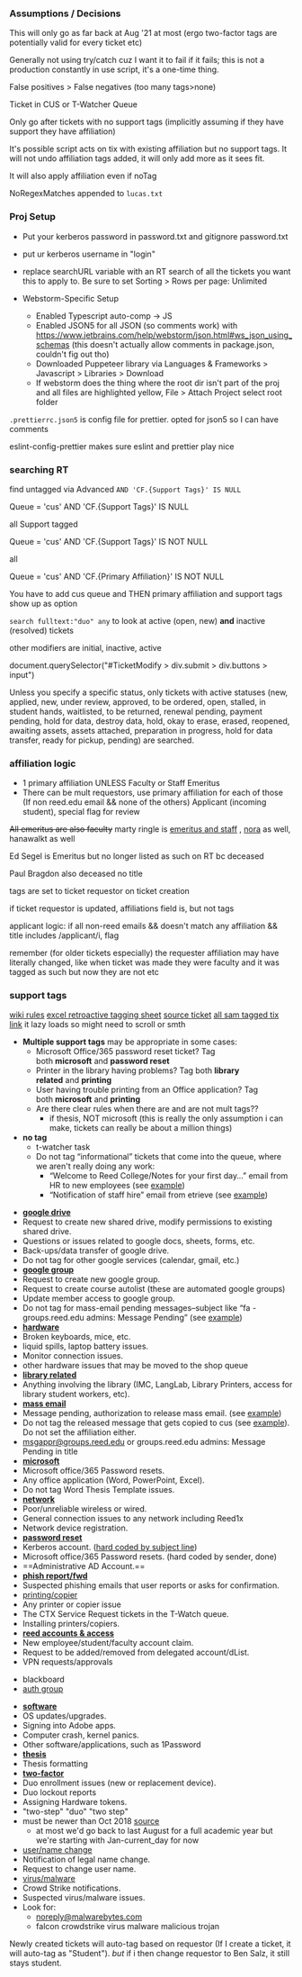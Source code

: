 ### Assumptions / Decisions
This will only go as far back at Aug '21 at most (ergo two-factor tags are potentially valid for every ticket etc)

Generally not using try/catch cuz I want it to fail if it fails; this is not a production constantly in use script, it's a one-time thing.

False positives > False negatives (too many tags>none)

Ticket in CUS or T-Watcher Queue

Only go after tickets with no support tags (implicitly assuming if they have support they have affiliation)

It's possible script acts on tix with existing affiliation but no support tags. It will not undo affiliation tags added, it will only add more as it sees fit.

It will also apply affiliation even if noTag

NoRegexMatches appended to `lucas.txt`

### Proj Setup
* Put your kerberos password in password.txt and gitignore password.txt
* put ur kerberos username in "login"
* replace searchURL variable with an RT search of all the tickets you want this to apply to. Be sure to set Sorting > Rows per page: Unlimited



* Webstorm-Specific Setup
  * Enabled Typescript auto-comp -> JS
  * Enabled JSON5 for all JSON (so comments work) with https://www.jetbrains.com/help/webstorm/json.html#ws_json_using_schemas (this doesn't actually allow comments in package.json, couldn't fig out tho)
  * Downloaded Puppeteer library via Languages & Frameworks > Javascript > Libraries > Download
  * If webstorm does the thing where the root dir isn't part of the proj and all files are highlighted yellow, File > Attach Project select root folder

`.prettierrc.json5` is config file for prettier. opted for json5 so I can have comments

eslint-config-prettier makes sure eslint and prettier play nice

### searching RT
find untagged via Advanced `AND 'CF.{Support Tags}' IS NULL`

Queue = 'cus' AND 'CF.{Support Tags}' IS NULL

all Support tagged

Queue = 'cus' AND 'CF.{Support Tags}' IS NOT NULL

all

Queue = 'cus' AND 'CF.{Primary Affiliation}' IS NOT NULL

You have to add cus queue and THEN primary affiliation and support tags show up as option



`search fulltext:"duo" any` to look at active (open, new) **and** inactive (resolved) tickets

other modifiers are initial, inactive, active

document.querySelector("#TicketModify > div.submit > div.buttons > input")

Unless you specify a specific status, only tickets with active statuses (new, applied, new, under review, approved, to be ordered, open, stalled, in student hands, waitlisted, to be returned, renewal pending, payment pending, hold for data, destroy data, hold, okay to erase, erased, reopened, awaiting assets, assets attached, preparation in progress, hold for data transfer, ready for pickup, pending) are searched.
### affiliation logic
-   1 primary affiliation UNLESS Faculty or Staff Emeritus
-   There can be mult requestors, use primary affiliation for each of those
    (If non reed.edu email && none of the others) Applicant (incoming student), special flag for review

~~All emeritus are also faculty~~ marty ringle is [emeritus and staff](https://help.reed.edu/User/Summary.html?id=2752) , [nora](https://help.reed.edu/User/Summary.html?id=136157) as well, hanawalkt as well

Ed Segel is Emeritus but no longer listed as such on RT bc deceased

Paul Bragdon also deceased no title

tags are set to ticket requestor on ticket creation

if ticket requestor is updated, affiliations field is, but not tags

applicant logic:
if all non-reed emails && doesn't match any affiliation && title includes /applicant/i, flag

remember (for older tickets especially) the requester affiliation may have literally changed, like when ticket was made they were faculty and it was tagged as such but now they are not etc
### support tags
[wiki rules](https://ciswikis.reed.edu/doku.php?id=cus:rt-support-tags)
[excel retroactive tagging sheet](https://docs.google.com/spreadsheets/d/1EfZhidGR3DsxsI__mE9TmgOAjzyiR3LwHd3cO5JwIvA/edit#gid=0) [source ticket](https://help.reed.edu/Ticket/Display.html?id=344164)
[all sam tagged tix link](https://help.reed.edu/Search/Results.html?Format=%27%3Cb%3E%3Ca%20href%3D%22__WebPath__%2FTicket%2FDisplay.html%3Fid%3D__id__%22%3E__id__%3C%2Fa%3E%3C%2Fb%3E%2FTITLE%3A%23%27%2C%0A%27%3Cb%3E%3Ca%20href%3D%22__WebPath__%2FTicket%2FDisplay.html%3Fid%3D__id__%22%3E__Subject__%3C%2Fa%3E%3C%2Fb%3E%2FTITLE%3ASubject%27%2C%0AStatus%2C%0AQueueName%2C%0AOwner%2C%0APriority%2C%0A%27__NEWLINE__%27%2C%0A%27__NBSP__%27%2C%0A%27%3Csmall%3E__Requestors__%3C%2Fsmall%3E%27%2C%0A%27%3Csmall%3E__CreatedRelative__%3C%2Fsmall%3E%27%2C%0A%27%3Csmall%3E__ToldRelative__%3C%2Fsmall%3E%27%2C%0A%27%3Csmall%3E__LastUpdatedRelative__%3C%2Fsmall%3E%27%2C%0A%27%3Csmall%3E__TimeLeft__%3C%2Fsmall%3E%27&Order=ASC%7CASC%7CASC%7CASC&OrderBy=id%7C%7C%7C&Query=Queue%20%3D%20%27cus%27%20AND%20Created%20%3C%20%272022-03-01%27%20AND%20Created%20%3E%20%272022-01-31%27%20AND%20id%20%3C%20337918&RowsPerPage=0&SavedChartSearchId=new&SavedSearchId=new) it lazy loads so might need to scroll or smth
* **Multiple support tags** may be appropriate in some cases:
  -   Microsoft Office/365 password reset ticket? Tag both **microsoft** and **password reset**
  -   Printer in the library having problems? Tag both **library related** and **printing**
  -   User having trouble printing from an Office application? Tag both **microsoft** and **printing**
  * Are there clear rules when there are and are not mult tags??
    * if thesis, NOT microsoft (this is really the only assumption i can make, tickets can really be about a million things)
* **no tag**
  * t-watcher task
  * Do not tag “informational” tickets that come into the queue, where we aren't really doing any work:
    -   “Welcome to Reed College/Notes for your first day…” email from HR to new employees (see [example](https://help.reed.edu/Ticket/Display.html?id=344322 "https://help.reed.edu/Ticket/Display.html?id=344322"))
    -   “Notification of staff hire” email from etrieve (see [example](https://help.reed.edu/Ticket/Display.html?id=343836 "https://help.reed.edu/Ticket/Display.html?id=343836"))
-   [**google drive**](https://help.reed.edu/Search/Results.html?Format=%27%3Cb%3E%3Ca%20href%3D%22__WebPath__%2FTicket%2FDisplay.html%3Fid%3D__id__%22%3E__id__%3C%2Fa%3E%3C%2Fb%3E%2FTITLE%3A%23%27%2C%0A%27%3Cb%3E%3Ca%20href%3D%22__WebPath__%2FTicket%2FDisplay.html%3Fid%3D__id__%22%3E__Subject__%3C%2Fa%3E%3C%2Fb%3E%2FTITLE%3ASubject%27%2C%0AStatus%2C%0AQueueName%2C%0AOwner%2C%0APriority%2C%0A%27__NEWLINE__%27%2C%0A%27__NBSP__%27%2C%0A%27%3Csmall%3E__Requestors__%3C%2Fsmall%3E%27%2C%0A%27%3Csmall%3E__CreatedRelative__%3C%2Fsmall%3E%27%2C%0A%27%3Csmall%3E__ToldRelative__%3C%2Fsmall%3E%27%2C%0A%27%3Csmall%3E__LastUpdatedRelative__%3C%2Fsmall%3E%27%2C%0A%27%3Csmall%3E__TimeLeft__%3C%2Fsmall%3E%27&Order=ASC%7CASC%7CASC%7CASC&OrderBy=id%7C%7C%7C&Query=Queue%20%3D%20%27cus%27%20AND%20%27CF.%7BSupport%20Tags%7D%27%20LIKE%20%27google%20drive%27&RowsPerPage=50&SavedChartSearchId=new&SavedSearchId=new)
  -   Request to create new shared drive, modify permissions to existing shared drive.
  -   Questions or issues related to google docs, sheets, forms, etc.
  -   Back-ups/data transfer of google drive.
  -   Do not tag for other google services (calendar, gmail, etc.)
-   [**google group**](https://help.reed.edu/Search/Results.html?Format=%27%3Cb%3E%3Ca%20href%3D%22__WebPath__%2FTicket%2FDisplay.html%3Fid%3D__id__%22%3E__id__%3C%2Fa%3E%3C%2Fb%3E%2FTITLE%3A%23%27%2C%0A%27%3Cb%3E%3Ca%20href%3D%22__WebPath__%2FTicket%2FDisplay.html%3Fid%3D__id__%22%3E__Subject__%3C%2Fa%3E%3C%2Fb%3E%2FTITLE%3ASubject%27%2C%0AStatus%2C%0AQueueName%2C%0AOwner%2C%0APriority%2C%0A%27__NEWLINE__%27%2C%0A%27__NBSP__%27%2C%0A%27%3Csmall%3E__Requestors__%3C%2Fsmall%3E%27%2C%0A%27%3Csmall%3E__CreatedRelative__%3C%2Fsmall%3E%27%2C%0A%27%3Csmall%3E__ToldRelative__%3C%2Fsmall%3E%27%2C%0A%27%3Csmall%3E__LastUpdatedRelative__%3C%2Fsmall%3E%27%2C%0A%27%3Csmall%3E__TimeLeft__%3C%2Fsmall%3E%27&Order=ASC%7CASC%7CASC%7CASC&OrderBy=id%7C%7C%7C&Query=Queue%20%3D%20%27cus%27%20AND%20%27CF.%7BSupport%20Tags%7D%27%20LIKE%20%27google%20group%27&RowsPerPage=50&SavedChartSearchId=new&SavedSearchId=new)
  -   Request to create new google group.
  -   Request to create course autolist (these are automated google groups)
  -   Update member access to google group.
  -   Do not tag for mass-email pending messages–subject like “fa - groups.reed.edu admins: Message Pending” (see [example](https://help.reed.edu/Ticket/Display.html?id=344110 "https://help.reed.edu/Ticket/Display.html?id=344110"))
-   [**hardware**](https://help.reed.edu/Search/Results.html?Format=%27%3Cb%3E%3Ca%20href%3D%22__WebPath__%2FTicket%2FDisplay.html%3Fid%3D__id__%22%3E__id__%3C%2Fa%3E%3C%2Fb%3E%2FTITLE%3A%23%27%2C%0A%27%3Cb%3E%3Ca%20href%3D%22__WebPath__%2FTicket%2FDisplay.html%3Fid%3D__id__%22%3E__Subject__%3C%2Fa%3E%3C%2Fb%3E%2FTITLE%3ASubject%27%2C%0AStatus%2C%0AQueueName%2C%0AOwner%2C%0APriority%2C%0A%27__NEWLINE__%27%2C%0A%27__NBSP__%27%2C%0A%27%3Csmall%3E__Requestors__%3C%2Fsmall%3E%27%2C%0A%27%3Csmall%3E__CreatedRelative__%3C%2Fsmall%3E%27%2C%0A%27%3Csmall%3E__ToldRelative__%3C%2Fsmall%3E%27%2C%0A%27%3Csmall%3E__LastUpdatedRelative__%3C%2Fsmall%3E%27%2C%0A%27%3Csmall%3E__TimeLeft__%3C%2Fsmall%3E%27&Order=ASC%7CASC%7CASC%7CASC&OrderBy=id%7C%7C%7C&Query=Queue%20%3D%20%27cus%27%20AND%20%27CF.%7BSupport%20Tags%7D%27%20LIKE%20%27hardware%27&RowsPerPage=50&SavedChartSearchId=new&SavedSearchId=new)
  -   Broken keyboards, mice, etc.
  -   liquid spills, laptop battery issues.
  -   Monitor connection issues.
  -   other hardware issues that may be moved to the shop queue
-   [**library related**](https://help.reed.edu/Search/Results.html?Format=%27%3Cb%3E%3Ca%20href%3D%22__WebPath__%2FTicket%2FDisplay.html%3Fid%3D__id__%22%3E__id__%3C%2Fa%3E%3C%2Fb%3E%2FTITLE%3A%23%27%2C%0A%27%3Cb%3E%3Ca%20href%3D%22__WebPath__%2FTicket%2FDisplay.html%3Fid%3D__id__%22%3E__Subject__%3C%2Fa%3E%3C%2Fb%3E%2FTITLE%3ASubject%27%2C%0AStatus%2C%0AQueueName%2C%0AOwner%2C%0APriority%2C%0A%27__NEWLINE__%27%2C%0A%27__NBSP__%27%2C%0A%27%3Csmall%3E__Requestors__%3C%2Fsmall%3E%27%2C%0A%27%3Csmall%3E__CreatedRelative__%3C%2Fsmall%3E%27%2C%0A%27%3Csmall%3E__ToldRelative__%3C%2Fsmall%3E%27%2C%0A%27%3Csmall%3E__LastUpdatedRelative__%3C%2Fsmall%3E%27%2C%0A%27%3Csmall%3E__TimeLeft__%3C%2Fsmall%3E%27&Order=ASC%7CASC%7CASC%7CASC&OrderBy=id%7C%7C%7C&Query=Queue%20%3D%20%27cus%27%20AND%20%27CF.%7BSupport%20Tags%7D%27%20LIKE%20%27library%20related%27&RowsPerPage=50&SavedChartSearchId=new&SavedSearchId=new)
  -   Anything involving the library (IMC, LangLab, Library Printers, access for library student workers, etc).
-   [**mass email**](https://help.reed.edu/Search/Results.html?Format=%27%3Cb%3E%3Ca%20href%3D%22__WebPath__%2FTicket%2FDisplay.html%3Fid%3D__id__%22%3E__id__%3C%2Fa%3E%3C%2Fb%3E%2FTITLE%3A%23%27%2C%0A%27%3Cb%3E%3Ca%20href%3D%22__WebPath__%2FTicket%2FDisplay.html%3Fid%3D__id__%22%3E__Subject__%3C%2Fa%3E%3C%2Fb%3E%2FTITLE%3ASubject%27%2C%0AStatus%2C%0AQueueName%2C%0AOwner%2C%0APriority%2C%0A%27__NEWLINE__%27%2C%0A%27__NBSP__%27%2C%0A%27%3Csmall%3E__Requestors__%3C%2Fsmall%3E%27%2C%0A%27%3Csmall%3E__CreatedRelative__%3C%2Fsmall%3E%27%2C%0A%27%3Csmall%3E__ToldRelative__%3C%2Fsmall%3E%27%2C%0A%27%3Csmall%3E__LastUpdatedRelative__%3C%2Fsmall%3E%27%2C%0A%27%3Csmall%3E__TimeLeft__%3C%2Fsmall%3E%27&Order=ASC%7CASC%7CASC%7CASC&OrderBy=id%7C%7C%7C&Query=Queue%20%3D%20%27cus%27%20AND%20%27CF.%7BSupport%20Tags%7D%27%20LIKE%20%27mass%20email%27&RowsPerPage=50&SavedChartSearchId=new&SavedSearchId=new)
  -   Message pending, authorization to release mass email. (see [example](https://help.reed.edu/Ticket/Display.html?id=344302 "https://help.reed.edu/Ticket/Display.html?id=344302"))
  -   Do not tag the released message that gets copied to cus (see [example](https://help.reed.edu/Ticket/Display.html?id=344046 "https://help.reed.edu/Ticket/Display.html?id=344046")). Do not set the affiliation either.
  - msgappr@groups.reed.edu or  groups.reed.edu admins: Message Pending in title
-   [**microsoft**](https://help.reed.edu/Search/Results.html?Format=%27%3Cb%3E%3Ca%20href%3D%22__WebPath__%2FTicket%2FDisplay.html%3Fid%3D__id__%22%3E__id__%3C%2Fa%3E%3C%2Fb%3E%2FTITLE%3A%23%27%2C%0A%27%3Cb%3E%3Ca%20href%3D%22__WebPath__%2FTicket%2FDisplay.html%3Fid%3D__id__%22%3E__Subject__%3C%2Fa%3E%3C%2Fb%3E%2FTITLE%3ASubject%27%2C%0AStatus%2C%0AQueueName%2C%0AOwner%2C%0APriority%2C%0A%27__NEWLINE__%27%2C%0A%27__NBSP__%27%2C%0A%27%3Csmall%3E__Requestors__%3C%2Fsmall%3E%27%2C%0A%27%3Csmall%3E__CreatedRelative__%3C%2Fsmall%3E%27%2C%0A%27%3Csmall%3E__ToldRelative__%3C%2Fsmall%3E%27%2C%0A%27%3Csmall%3E__LastUpdatedRelative__%3C%2Fsmall%3E%27%2C%0A%27%3Csmall%3E__TimeLeft__%3C%2Fsmall%3E%27&Order=ASC%7CASC%7CASC%7CASC&OrderBy=id%7C%7C%7C&Query=Queue%20%3D%20%27cus%27%20AND%20%27CF.%7BSupport%20Tags%7D%27%20LIKE%20%27microsoft%27&RowsPerPage=50&SavedChartSearchId=new&SavedSearchId=new)
  -   Microsoft office/365 Password resets.
  -   Any office application (Word, PowerPoint, Excel).
  -   Do not tag Word Thesis Template issues.
-   [**network**](https://help.reed.edu/Search/Results.html?Format=%27%3Cb%3E%3Ca%20href%3D%22__WebPath__%2FTicket%2FDisplay.html%3Fid%3D__id__%22%3E__id__%3C%2Fa%3E%3C%2Fb%3E%2FTITLE%3A%23%27%2C%0A%27%3Cb%3E%3Ca%20href%3D%22__WebPath__%2FTicket%2FDisplay.html%3Fid%3D__id__%22%3E__Subject__%3C%2Fa%3E%3C%2Fb%3E%2FTITLE%3ASubject%27%2C%0AStatus%2C%0AQueueName%2C%0AOwner%2C%0APriority%2C%0A%27__NEWLINE__%27%2C%0A%27__NBSP__%27%2C%0A%27%3Csmall%3E__Requestors__%3C%2Fsmall%3E%27%2C%0A%27%3Csmall%3E__CreatedRelative__%3C%2Fsmall%3E%27%2C%0A%27%3Csmall%3E__ToldRelative__%3C%2Fsmall%3E%27%2C%0A%27%3Csmall%3E__LastUpdatedRelative__%3C%2Fsmall%3E%27%2C%0A%27%3Csmall%3E__TimeLeft__%3C%2Fsmall%3E%27&Order=ASC%7CASC%7CASC%7CASC&OrderBy=id%7C%7C%7C&Query=Queue%20%3D%20%27cus%27%20AND%20%27CF.%7BSupport%20Tags%7D%27%20LIKE%20%27network%27&RowsPerPage=50&SavedChartSearchId=new&SavedSearchId=new)
  -   Poor/unreliable wireless or wired.
  -   General connection issues to any network including Reed1x
  -   Network device registration.
-   [**password reset**](https://help.reed.edu/Search/Results.html?Format=%27%3Cb%3E%3Ca%20href%3D%22__WebPath__%2FTicket%2FDisplay.html%3Fid%3D__id__%22%3E__id__%3C%2Fa%3E%3C%2Fb%3E%2FTITLE%3A%23%27%2C%0A%27%3Cb%3E%3Ca%20href%3D%22__WebPath__%2FTicket%2FDisplay.html%3Fid%3D__id__%22%3E__Subject__%3C%2Fa%3E%3C%2Fb%3E%2FTITLE%3ASubject%27%2C%0AStatus%2C%0AQueueName%2C%0AOwner%2C%0APriority%2C%0A%27__NEWLINE__%27%2C%0A%27__NBSP__%27%2C%0A%27%3Csmall%3E__Requestors__%3C%2Fsmall%3E%27%2C%0A%27%3Csmall%3E__CreatedRelative__%3C%2Fsmall%3E%27%2C%0A%27%3Csmall%3E__ToldRelative__%3C%2Fsmall%3E%27%2C%0A%27%3Csmall%3E__LastUpdatedRelative__%3C%2Fsmall%3E%27%2C%0A%27%3Csmall%3E__TimeLeft__%3C%2Fsmall%3E%27&Order=ASC%7CASC%7CASC%7CASC&OrderBy=id%7C%7C%7C&Query=Queue%20%3D%20%27cus%27%20AND%20%27CF.%7BSupport%20Tags%7D%27%20LIKE%20%27password%20reset%27&RowsPerPage=50&SavedChartSearchId=new&SavedSearchId=new)
  -   Kerberos account. ([hard coded by subject line](https://help.reed.edu/Ticket/Display.html?id=344626))
  -   Microsoft office/365 Password resets. (hard coded by sender, done)
  -   ==Administrative AD Account.==
-   [**phish report/fwd**](https://help.reed.edu/Search/Results.html?Format=%27%3Cb%3E%3Ca%20href%3D%22__WebPath__%2FTicket%2FDisplay.html%3Fid%3D__id__%22%3E__id__%3C%2Fa%3E%3C%2Fb%3E%2FTITLE%3A%23%27%2C%0A%27%3Cb%3E%3Ca%20href%3D%22__WebPath__%2FTicket%2FDisplay.html%3Fid%3D__id__%22%3E__Subject__%3C%2Fa%3E%3C%2Fb%3E%2FTITLE%3ASubject%27%2C%0AStatus%2C%0AQueueName%2C%0AOwner%2C%0APriority%2C%0A%27__NEWLINE__%27%2C%0A%27__NBSP__%27%2C%0A%27%3Csmall%3E__Requestors__%3C%2Fsmall%3E%27%2C%0A%27%3Csmall%3E__CreatedRelative__%3C%2Fsmall%3E%27%2C%0A%27%3Csmall%3E__ToldRelative__%3C%2Fsmall%3E%27%2C%0A%27%3Csmall%3E__LastUpdatedRelative__%3C%2Fsmall%3E%27%2C%0A%27%3Csmall%3E__TimeLeft__%3C%2Fsmall%3E%27&Order=ASC%7CASC%7CASC%7CASC&OrderBy=id%7C%7C%7C&Query=Queue%20%3D%20%27cus%27%20AND%20%27CF.%7BSupport%20Tags%7D%27%20LIKE%20%27phish%20report%2Ffwd%27&RowsPerPage=50&SavedChartSearchId=new&SavedSearchId=new)
  -   Suspected phishing emails that user reports or asks for confirmation.
-   [printing/copier](<https://help.reed.edu/Search/Results.html?Format=%27%3Cb%3E%3Ca%20href%3D%22__WebPath__%2FTicket%2FDisplay.html%3Fid%3D__id__%22%3E__id__%3C%2Fa%3E%3C%2Fb%3E%2FTITLE%3A%23%27%2C%0A%27%3Cb%3E%3Ca%20href%3D%22__WebPath__%2FTicket%2FDisplay.html%3Fid%3D__id__%22%3E__Subject__%3C%2Fa%3E%3C%2Fb%3E%2FTITLE%3ASubject%27%2C%0AStatus%2C%0AQueueName%2C%0AOwner%2C%0APriority%2C%0A%27__NEWLINE__%27%2C%0A%27__NBSP__%27%2C%0A%27%3Csmall%3E__Requestors__%3C%2Fsmall%3E%27%2C%0A%27%3Csmall%3E__CreatedRelative__%3C%2Fsmall%3E%27%2C%0A%27%3Csmall%3E__ToldRelative__%3C%2Fsmall%3E%27%2C%0A%27%3Csmall%3E__LastUpdatedRelative__%3C%2Fsmall%3E%27%2C%0A%27%3Csmall%3E__TimeLeft__%3C%2Fsmall%3E%27&Order=ASC%7CASC%7CASC%7CASC&OrderBy=id%7C%7C%7C&Query=(%20Queue%20%3D%20%27cus%27%20OR%20Queue%20%3D%20%27twatch%27%20)%20AND%20%27CF.%7BSupport%20Tags%7D%27%20LIKE%20%27printers%2Fcopiers%27&RowsPerPage=50&SavedChartSearchId=new&SavedSearchId=new>)
  -   Any printer or copier issue
  -   The CTX Service Request tickets in the T-Watch queue.
  -   Installing printers/copiers.
-   [**reed accounts & access**](<https://help.reed.edu/Search/Results.html?Format=%27%3Cb%3E%3Ca%20href%3D%22__WebPath__%2FTicket%2FDisplay.html%3Fid%3D__id__%22%3E__id__%3C%2Fa%3E%3C%2Fb%3E%2FTITLE%3A%23%27%2C%0A%27%3Cb%3E%3Ca%20href%3D%22__WebPath__%2FTicket%2FDisplay.html%3Fid%3D__id__%22%3E__Subject__%3C%2Fa%3E%3C%2Fb%3E%2FTITLE%3ASubject%27%2C%0AStatus%2C%0AQueueName%2C%0AOwner%2C%0APriority%2C%0A%27__NEWLINE__%27%2C%0A%27__NBSP__%27%2C%0A%27%3Csmall%3E__Requestors__%3C%2Fsmall%3E%27%2C%0A%27%3Csmall%3E__CreatedRelative__%3C%2Fsmall%3E%27%2C%0A%27%3Csmall%3E__ToldRelative__%3C%2Fsmall%3E%27%2C%0A%27%3Csmall%3E__LastUpdatedRelative__%3C%2Fsmall%3E%27%2C%0A%27%3Csmall%3E__TimeLeft__%3C%2Fsmall%3E%27&Order=ASC%7CASC%7CASC%7CASC&OrderBy=id%7C%7C%7C&Query=(%20Queue%20%3D%20%27cus%27%20OR%20Queue%20%3D%20%27twatch%27%20)%20AND%20%27CF.%7BSupport%20Tags%7D%27%20LIKE%20%27reed%20accounts%20%26%20access%27&RowsPerPage=50&SavedChartSearchId=new&SavedSearchId=new>)
  -   New employee/student/faculty account claim.
  -   Request to be added/removed from delegated account/dList.
  -   VPN requests/approvals
  * blackboard
  * [auth group](https://help.reed.edu/Ticket/Display.html?id=336699)
-   [**software**](<https://help.reed.edu/Search/Results.html?Format=%27%3Cb%3E%3Ca%20href%3D%22__WebPath__%2FTicket%2FDisplay.html%3Fid%3D__id__%22%3E__id__%3C%2Fa%3E%3C%2Fb%3E%2FTITLE%3A%23%27%2C%0A%27%3Cb%3E%3Ca%20href%3D%22__WebPath__%2FTicket%2FDisplay.html%3Fid%3D__id__%22%3E__Subject__%3C%2Fa%3E%3C%2Fb%3E%2FTITLE%3ASubject%27%2C%0AStatus%2C%0AQueueName%2C%0AOwner%2C%0APriority%2C%0A%27__NEWLINE__%27%2C%0A%27__NBSP__%27%2C%0A%27%3Csmall%3E__Requestors__%3C%2Fsmall%3E%27%2C%0A%27%3Csmall%3E__CreatedRelative__%3C%2Fsmall%3E%27%2C%0A%27%3Csmall%3E__ToldRelative__%3C%2Fsmall%3E%27%2C%0A%27%3Csmall%3E__LastUpdatedRelative__%3C%2Fsmall%3E%27%2C%0A%27%3Csmall%3E__TimeLeft__%3C%2Fsmall%3E%27&Order=ASC%7CASC%7CASC%7CASC&OrderBy=id%7C%7C%7C&Query=(%20Queue%20%3D%20%27cus%27%20OR%20Queue%20%3D%20%27twatch%27%20)%20AND%20%27CF.%7BSupport%20Tags%7D%27%20LIKE%20%27software%27&RowsPerPage=50&SavedChartSearchId=new&SavedSearchId=new>)
  -   OS updates/upgrades.
  -   Signing into Adobe apps.
  -   Computer crash, kernel panics.
  -   Other software/applications, such as 1Password
-   [**thesis**](<https://help.reed.edu/Search/Results.html?Format=%27%3Cb%3E%3Ca%20href%3D%22__WebPath__%2FTicket%2FDisplay.html%3Fid%3D__id__%22%3E__id__%3C%2Fa%3E%3C%2Fb%3E%2FTITLE%3A%23%27%2C%0A%27%3Cb%3E%3Ca%20href%3D%22__WebPath__%2FTicket%2FDisplay.html%3Fid%3D__id__%22%3E__Subject__%3C%2Fa%3E%3C%2Fb%3E%2FTITLE%3ASubject%27%2C%0AStatus%2C%0AQueueName%2C%0AOwner%2C%0APriority%2C%0A%27__NEWLINE__%27%2C%0A%27__NBSP__%27%2C%0A%27%3Csmall%3E__Requestors__%3C%2Fsmall%3E%27%2C%0A%27%3Csmall%3E__CreatedRelative__%3C%2Fsmall%3E%27%2C%0A%27%3Csmall%3E__ToldRelative__%3C%2Fsmall%3E%27%2C%0A%27%3Csmall%3E__LastUpdatedRelative__%3C%2Fsmall%3E%27%2C%0A%27%3Csmall%3E__TimeLeft__%3C%2Fsmall%3E%27&Order=ASC%7CASC%7CASC%7CASC&OrderBy=id%7C%7C%7C&Query=(%20Queue%20%3D%20%27cus%27%20OR%20Queue%20%3D%20%27twatch%27%20)%20AND%20%27CF.%7BSupport%20Tags%7D%27%20LIKE%20%27thesis%27&RowsPerPage=50&SavedChartSearchId=new&SavedSearchId=new>)
  -   Thesis formatting
-   [**two-factor**](<https://help.reed.edu/Search/Results.html?Format=%27%3Cb%3E%3Ca%20href%3D%22__WebPath__%2FTicket%2FDisplay.html%3Fid%3D__id__%22%3E__id__%3C%2Fa%3E%3C%2Fb%3E%2FTITLE%3A%23%27%2C%0A%27%3Cb%3E%3Ca%20href%3D%22__WebPath__%2FTicket%2FDisplay.html%3Fid%3D__id__%22%3E__Subject__%3C%2Fa%3E%3C%2Fb%3E%2FTITLE%3ASubject%27%2C%0AStatus%2C%0AQueueName%2C%0AOwner%2C%0APriority%2C%0A%27__NEWLINE__%27%2C%0A%27__NBSP__%27%2C%0A%27%3Csmall%3E__Requestors__%3C%2Fsmall%3E%27%2C%0A%27%3Csmall%3E__CreatedRelative__%3C%2Fsmall%3E%27%2C%0A%27%3Csmall%3E__ToldRelative__%3C%2Fsmall%3E%27%2C%0A%27%3Csmall%3E__LastUpdatedRelative__%3C%2Fsmall%3E%27%2C%0A%27%3Csmall%3E__TimeLeft__%3C%2Fsmall%3E%27&Order=ASC%7CASC%7CASC%7CASC&OrderBy=id%7C%7C%7C&Query=(%20Queue%20%3D%20%27cus%27%20OR%20Queue%20%3D%20%27twatch%27%20)%20AND%20%27CF.%7BSupport%20Tags%7D%27%20LIKE%20%27two-factor%27&RowsPerPage=50&SavedChartSearchId=new&SavedSearchId=new>)
  -   Duo enrollment issues (new or replacement device).
  -   Duo lockout reports
  -   Assigning Hardware tokens.
  - "two-step" "duo" "two step"
  - must be newer than Oct 2018 [source](https://help.reed.edu/Ticket/Display.html?id=231671)
    - at most we'd go back to last August for a full academic year but we're starting with Jan-current_day for now
-   [user/name change](<https://help.reed.edu/Search/Results.html?Format=%27%3Cb%3E%3Ca%20href%3D%22__WebPath__%2FTicket%2FDisplay.html%3Fid%3D__id__%22%3E__id__%3C%2Fa%3E%3C%2Fb%3E%2FTITLE%3A%23%27%2C%0A%27%3Cb%3E%3Ca%20href%3D%22__WebPath__%2FTicket%2FDisplay.html%3Fid%3D__id__%22%3E__Subject__%3C%2Fa%3E%3C%2Fb%3E%2FTITLE%3ASubject%27%2C%0AStatus%2C%0AQueueName%2C%0AOwner%2C%0APriority%2C%0A%27__NEWLINE__%27%2C%0A%27__NBSP__%27%2C%0A%27%3Csmall%3E__Requestors__%3C%2Fsmall%3E%27%2C%0A%27%3Csmall%3E__CreatedRelative__%3C%2Fsmall%3E%27%2C%0A%27%3Csmall%3E__ToldRelative__%3C%2Fsmall%3E%27%2C%0A%27%3Csmall%3E__LastUpdatedRelative__%3C%2Fsmall%3E%27%2C%0A%27%3Csmall%3E__TimeLeft__%3C%2Fsmall%3E%27&Order=ASC%7CASC%7CASC%7CASC&OrderBy=id%7C%7C%7C&Query=(%20Queue%20%3D%20%27cus%27%20OR%20Queue%20%3D%20%27twatch%27%20)%20AND%20%27CF.%7BSupport%20Tags%7D%27%20LIKE%20%27user%2Fname%20change%27&RowsPerPage=50&SavedChartSearchId=new&SavedSearchId=new>)
  -   Notification of legal name change.
  -   Request to change user name.
-   [virus/malware](<https://help.reed.edu/Search/Results.html?Format=%27%3Cb%3E%3Ca%20href%3D%22__WebPath__%2FTicket%2FDisplay.html%3Fid%3D__id__%22%3E__id__%3C%2Fa%3E%3C%2Fb%3E%2FTITLE%3A%23%27%2C%0A%27%3Cb%3E%3Ca%20href%3D%22__WebPath__%2FTicket%2FDisplay.html%3Fid%3D__id__%22%3E__Subject__%3C%2Fa%3E%3C%2Fb%3E%2FTITLE%3ASubject%27%2C%0AStatus%2C%0AQueueName%2C%0AOwner%2C%0APriority%2C%0A%27__NEWLINE__%27%2C%0A%27__NBSP__%27%2C%0A%27%3Csmall%3E__Requestors__%3C%2Fsmall%3E%27%2C%0A%27%3Csmall%3E__CreatedRelative__%3C%2Fsmall%3E%27%2C%0A%27%3Csmall%3E__ToldRelative__%3C%2Fsmall%3E%27%2C%0A%27%3Csmall%3E__LastUpdatedRelative__%3C%2Fsmall%3E%27%2C%0A%27%3Csmall%3E__TimeLeft__%3C%2Fsmall%3E%27&Order=ASC%7CASC%7CASC%7CASC&OrderBy=id%7C%7C%7C&Query=(%20Queue%20%3D%20%27cus%27%20OR%20Queue%20%3D%20%27twatch%27%20)%20AND%20%27CF.%7BSupport%20Tags%7D%27%20LIKE%20%27virus%2Fmalware%27&RowsPerPage=50&SavedChartSearchId=new&SavedSearchId=new>)
  -   Crowd Strike notifications.
  -   Suspected virus/malware issues.
  - Look for:
    - noreply@malwarebytes.com
    - falcon crowdstrike virus malware malicious trojan




Newly created tickets will auto-tag based on requestor (If I create a ticket, it will auto-tag as "Student"). *but* if i then change requestor to Ben Salz, it still stays student.